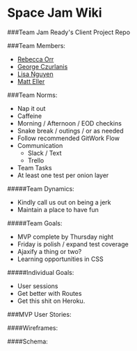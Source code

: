 # Space Jam Wiki

###Team Jam Ready's Client Project Repo

###Team Members:

- [Rebecca Orr](https://github.com/rreorr)
- [George Czurlanis](https://github.com/georgecode)
- [Lisa Nguyen](https://github.com/lisaofalltrades)
- [Matt Eller](https://github.com/mattheweller)

###Team Norms:

- Nap it out
- Caffeine
- Morning / Afternoon / EOD checkins
- Snake break / outings / or as needed
- Follow recommended GitWork Flow
- Communication
    - Slack / Text
    - Trello
- Team Tasks
- At least one test per onion layer

#####Team Dynamics:

- Kindly call us out on being a jerk
- Maintain a place to have fun

#####Team Goals:

- MVP complete by Thursday night
- Friday is polish / expand test coverage
- Ajaxify a thing or two?
- Learning opportunities in CSS

#####Individual Goals:

- User sessions
- Get better with Routes
- Get this shit on Heroku.

###MVP User Stories:

####Wireframes:

####Schema:
